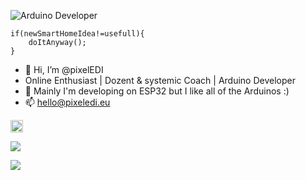 <!---
        _          _ ______ _____ _____ 
       (_)        | |  ____|  __ \_   _|
  _ __  ___  _____| | |__  | |  | || |  
 | '_ \| \ \/ / _ \ |  __| | |  | || |  
 | |_) | |>  <  __/ | |____| |__| || |_ 
 | .__/|_/_/\_\___|_|______|_____/_____|
 | |                                    
 |_|  

-->

![Arduino](https://img.shields.io/badge/Arduino-00979D?style=for-the-badge&logo=Arduino&logoColor=white) Developer

```
if(newSmartHomeIdea!=usefull){
    doItAnyway();
}
```

- 👋 Hi, I’m @pixelEDI
- Online Enthusiast | Dozent & systemic Coach | Arduino Developer
- 👀 Mainly I'm developing on ESP32 but I like all of the Arduinos :)
- 📫 hello@pixeledi.eu 

<a href="https://ko-fi.com/H2H6CJJV6" rel="nofollow"><img src="https://ko-fi.com/img/githubbutton_sm.svg" height="20" style="max-width: 100%;"></a>

<a href="https://twitter.com/pixeledi" rel="nofollow"><img src="https://img.shields.io/badge/pixelEDI%20-%231DA1F2.svg?&amp;style=plastic&amp;logo=Twitter&amp;logoColor=white" style="max-width: 100%;"></a>

<a href="https://www.thingiverse.com/pixeledi" rel="nofollow"><img src="https://img.shields.io/badge/-pixelEDI-%23248BFB.svg?&amp;style=plastic&amp;logo=Thingiverse&amp;logoColor=white" style="max-width: 100%;"></a>

<!---
pixelEDI/pixelEDI is a ✨ special ✨ repository because its `README.md` (this file) appears on your GitHub profile.
You can click the Preview link to take a look at your changes.
--->
